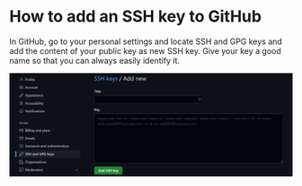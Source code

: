 # How to add an SSH key to GitHub

In GitHub, go to your personal settings and locate SSH and GPG keys and add the content of your public key as new SSH key.
Give your key a good name so that you can always easily identify it.

![](github-add-ssh.png)
